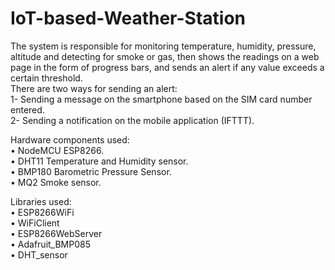 # IoT-based-Weather-Station
The system is responsible for monitoring temperature, humidity, pressure, altitude and detecting for smoke or gas, then shows the readings on a web page in the form of progress bars, and sends an alert if any value exceeds a certain threshold.<br />
There are two ways for sending an alert:<br />
1- Sending a message on the smartphone based on the SIM card number entered.<br />
2- Sending a notification on the mobile application (IFTTT).<br />

Hardware components used:<br />
• NodeMCU ESP8266.<br />
• DHT11 Temperature and Humidity sensor.<br />
• BMP180 Barometric Pressure Sensor.<br />
• MQ2 Smoke sensor.<br />

Libraries used:<br />
• ESP8266WiFi<br />
• WiFiClient<br />
• ESP8266WebServer<br />
• Adafruit_BMP085<br />
• DHT_sensor<br />
